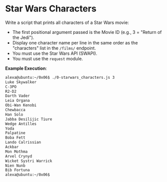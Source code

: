 # Star Wars Characters

Write a script that prints all characters of a Star Wars movie:

- The first positional argument passed is the Movie ID (e.g., 3 = "Return of the Jedi").
- Display one character name per line in the same order as the "characters" list in the `/films/` endpoint.
- You must use the Star Wars API (SWAPI).
- You must use the `request` module.

**Example Execution**:

```bash
alexa@ubuntu:~/0x06$ ./0-starwars_characters.js 3
Luke Skywalker
C-3PO
R2-D2
Darth Vader
Leia Organa
Obi-Wan Kenobi
Chewbacca
Han Solo
Jabba Desilijic Tiure
Wedge Antilles
Yoda
Palpatine
Boba Fett
Lando Calrissian
Ackbar
Mon Mothma
Arvel Crynyd
Wicket Systri Warrick
Nien Nunb
Bib Fortuna
alexa@ubuntu:~/0x06$ 

